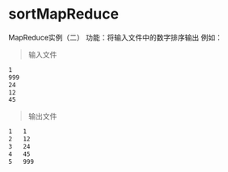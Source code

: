 # sortMapReduce
MapReduce实例（二）
功能：将输入文件中的数字排序输出
例如：
>输入文件
``` bash
1
999	
24
12
45
```
>输出文件
``` bash
1	1
2	12
3	24
4	45
5	999
```
